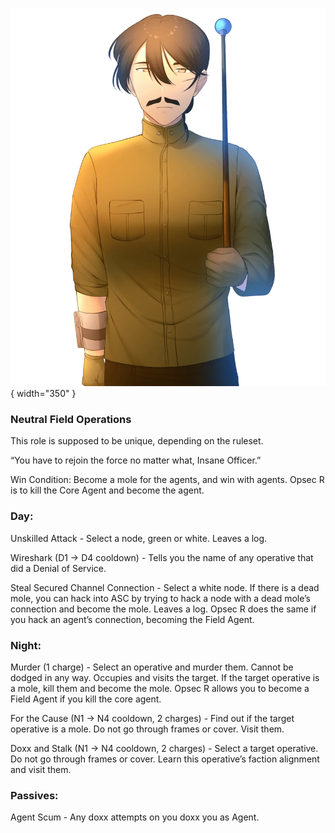 ![insaneofficer.png](Images/insaneofficer.png){ width="350" }

### **Neutral Field Operations**

This role is supposed to be unique, depending on the ruleset.

“You have to rejoin the force no matter what, Insane Officer.”

Win Condition: Become a mole for the agents, and win with agents. Opsec R is to kill the Core Agent and become the agent.

### **Day:**

Unskilled Attack - Select a node, green or white. Leaves a log.

Wireshark (D1 -> D4 cooldown) - Tells you the name of any operative that did a Denial of Service.

Steal Secured Channel Connection - Select a white node. If there is a dead mole, you can hack into ASC by trying to hack a node with a dead mole’s connection and become the mole. Leaves a log. Opsec R does the same if you hack an agent’s connection, becoming the Field Agent.

### **Night:**

Murder (1 charge) - Select an operative and murder them. Cannot be dodged in any way. Occupies and visits the target. If the target operative is a mole, kill them and become the mole. Opsec R allows you to become a Field Agent if you kill the core agent.

For the Cause (N1 -> N4 cooldown, 2 charges) - Find out if the target operative is a mole. Do not go through frames or cover. Visit them.

Doxx and Stalk (N1 -> N4 cooldown, 2 charges) - Select a target operative. Do not go through frames or cover. Learn this operative’s faction alignment and visit them.

### **Passives:**

Agent Scum - Any doxx attempts on you doxx you as Agent.